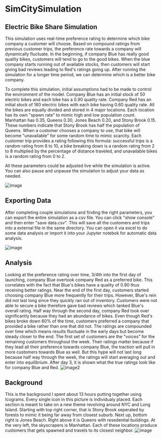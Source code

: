 # SimCitySimulation

## Electric Bike Share Simulation
This simulation uses real-time preference rating to determine which bike company a customer will choose. Based on compound ratings from previous customer trips, the preference rate towards a company will dynamically fluctuate. In the beginning, if company Blue has really good quality bikes, customers will tend to go to the good bikes. When the blue company starts running out of available stocks, then customers will start giving bad reviews leading to Red's ratings going up. After running the simulation for a longer time period, we can determine which is a better bike company.

To complete this simulation, initial assumptions had to be made to control the environment of the model. Company Blue has an initial stock of 50 electric bikes and each bike has a 0.90 quality rate. Company Red has an initial stock of 160 electric bikes with each bike having 0.60 quality rate. All the bikes are equally divided and stored in 4 major locations. Each location has its own "spawn rate" to mimic high and low population count. Manhattan has 0.35, Queens 0.30, Jones Beach 0.20, and Stony Brook 0.15. These numbers indicate that Stony Brook has half the population of Queens. When a customer chooses a company to use, that bike will become "unavailable" for some random time to mimic scarcity. Each customer trip provides a rating following this formula: successful trips is a random rating from 8 to 10, a bike breaking down is a random rating from 2 to 8 multiplied by the percentage of distance traveled, and unavailable bikes is a random rating from 0 to 2. 

All these parameters could be adjusted live while the simulation is active. You can also pause and unpause the simulation to adjust your data as needed.

![image](https://user-images.githubusercontent.com/32024479/155900677-63eef3a0-75c7-4c33-a9e5-7b9e6b70c6fc.png)

## Exporting Data
After completing couple simulations and finding the right parameters, you can export the entire simulation as a csv file. You can click "show console" and then enter "save data.csv". This will save all the customers and trips into a external file in the same directory. You can open it via excel to do some data analysis or import it into your Jupyter notebok for automatic data analysis.

![image](https://user-images.githubusercontent.com/32024479/155900753-3f2a373b-6222-4684-944b-c14e97d9b556.png)

## Analysis
Looking at the preference rating over time, 3/4th into the first day of launching, company Blue overtook company Red as a preferred bike. This correlates with the fact that Blue's bikes have a quality of 0.90 thus receiving better ratings. Near the end of the first day, customers started choosing company Blue more frequently for their trips. However, Blue's rein did not last long since they quickly ran out of inventory. Customers were not able to secure a bike therefore gave bad reviews which tanked Blue's overall rating. Half way through the second day, company Red took over significantly because they had an abundance of bikes. Even though Red's bikes broke down 60% of the time, customers preferred a company that provided a bike rather than one that did not.
The ratings are compounded over time which means results fluctuate in the early days but become steady closer to the end. The first set of customers are the "voices" for the remaining customers throughout the week. Their ratings matter because if they lead all their preference towards company Blue, the traction will pull in more customers towards Blue as well. But this hype will not last long because half way through the week, the ratings will start averaging out and enter into equilibrium. After day 3, it is shown what the true ratings look like for company Blue and Red.
![image2](https://user-images.githubusercontent.com/32024479/155901344-34cdfa4d-f5ec-4272-a9b6-5ea0b592fa39.png)


## Background
This is the background I spent about 13 hours putting together using Icograms. Every single icon in this picture is individualy placed. Each section is meant to take on a new theme revolving around NYC and Long Island. Starting with top right corner, that is Stony Brook seperated by forests to mimic it being far away from closest suburb. Next up, bottom right is Jones Beach. Right above it is Queens with resedential buildings. At the very left, the skyscrapers is Manhattan. Each of these locations produce customers that gets spawned and travels to its closest neighbor.
![image](https://user-images.githubusercontent.com/32024479/155900697-b3ac208a-c962-405d-a841-b308ca367438.png)




